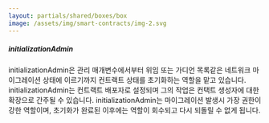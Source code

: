 ```yaml
---
layout: partials/shared/boxes/box
image: /assets/img/smart-contracts/img-2.svg
---
```


##### initializationAdmin

initializationAdmin은 관리 매개변수에서부터 위임 또는 가디언 목록같은 네트워크 마이그레이션 상태에 이르기까지 컨트랙트 상태를 초기화하는 역할을 맡고 있습니다. initializationAdmin는 컨트랙트 배포자로 설정되며 그의 작업은 컨택트 생성자에 대한 확장으로 간주될 수 있습니다. initializationAdmin는 마이그레이션 발생시 가장 권한이 강한 역할이며, 초기화가 완료된 이후에는 역할이 회수되고 다시 되돌릴 수 없게 됩니다.
